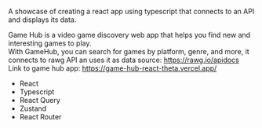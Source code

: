 A showcase of creating a react app using typescript that connects to an API and displays its data.

Game Hub is a video game discovery web app that helps you find new and interesting games to play. <br/>
With GameHub, you can search for games by platform, genre, and more, 
it connects to rawg API an uses it as data source: https://rawg.io/apidocs </br> 
Link to game hub app: https://game-hub-react-theta.vercel.app/

- React
- Typescript
- React Query
- Zustand
- React Router
